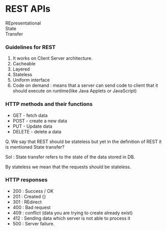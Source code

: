# REST APIs

REpresentational   
State  
Transfer  

### Guidelines for REST
1. It works on Client Server architecture.
2. Cacheable
3. Layered
4. Stateless
5. Uniform interface
6. Code on demand : means that a server can send code to client that it should execute on runtime(like Java Applets or JavaScript)


### HTTP methods and their functions
- GET - fetch data
- POST - create a new data
- PUT  - Update data
- DELETE - delete a data
  
Q. We say that REST should be stateless but yet in the definition of REST it is mentioned State transfer?

Sol : 
State transfer refers to the state of the data stored in DB.

By stateless we mean that the requests should be stateless.



### HTTP responses
- 200 : Success / OK
- 201 : Created {}
- 301 : REdirect
- 400 : Bad request
- 409 : conflict (data you are trying to create already exist)
- 412 : Sending data which server is not able to process it
- 500 : Server failure.

